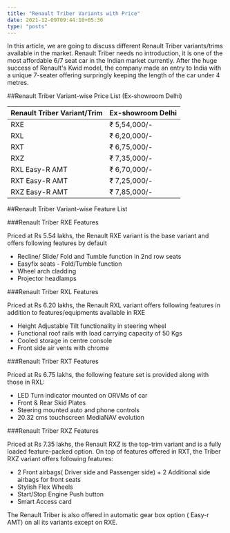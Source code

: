 ```yaml
---
title: "Renault Triber Variants with Price"
date: 2021-12-09T09:44:18+05:30
type: "posts"
---
```


In this article, we are going to discuss different Renault Triber variants/trims available in the market. Renault Triber needs no introduction, it is one of the most affordable 6/7 seat car in the Indian market currently. After the huge success of Renault's Kwid model, the company made an entry to India with a unique 7-seater offering surpringly keeping the length of the car under 4 metres. 

##Renault Triber Variant-wise Price List (Ex-showroom Delhi)

| Renault Triber Variant/Trim | Ex-showroom Delhi |
|-----------------------------|-------------------|
| RXE						  | ₹ 5,54,000/-	  |
| RXL						  | ₹ 6,20,000/-      |
| RXT                         | ₹ 6,75,000/-      |
| RXZ						  | ₹ 7,35,000/-      |
| RXL Easy-R AMT              | ₹ 6,70,000/-      |
| RXT Easy-R AMT              | ₹ 7,25,000/-      |
| RXZ Easy-R AMT              | ₹ 7,85,000/-      |

##Renault Triber Variant-wise Feature List

###Renault Triber RXE Features

Priced at Rs 5.54 lakhs, the Renault RXE variant is the base variant and offers following features by default
- Recline/ Slide/ Fold and Tumble function in 2nd row seats
- Easyfix seats - Fold/Tumble function
- Wheel arch cladding
- Projector headlamps

###Renault Triber RXL Features

Priced at Rs 6.20 lakhs, the Renault RXL variant offers following features in addition to features/equipments available in RXE
- Height Adjustable Tilt functionality in steering wheel
- Functional roof rails with load carrying capacity of 50 Kgs
- Cooled storage in centre console
- Front side air vents with chrome

###Renault Triber RXT Features

Priced at Rs 6.75 lakhs, the following feature set is provided along with those in RXL:
- LED Turn indicator mounted on ORVMs of car
- Front & Rear Skid Plates
- Steering mounted auto and phone controls
- 20.32 cms touchscreen MediaNAV evolution

###Renault Triber RXZ Features

Priced at Rs 7.35 lakhs, the Renault RXZ is the top-trim variant and is a fully loaded feature-packed option. On top of features offered in RXT, the Triber RXZ variant offers following features:
- 2 Front airbags( Driver side and Passenger side) + 2 Additional side airbags for front seats
- Stylish Flex Wheels
- Start/Stop Engine Push button 
- Smart Access card

The Renault Triber is also offered in automatic gear box option ( Easy-r AMT) on all its variants except on RXE.
